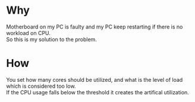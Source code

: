 # Why
Motherboard on my PC is faulty and my PC keep restarting if there is no workload on CPU.  
So this is my solution to the problem.
# How
You set how many cores should be utilized, and what is the level of load which is considered too low.  
If the CPU usage falls below the threshold it creates the artifical utilization.

